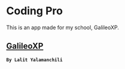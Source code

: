 # Coding Pro

This is an app made for my school, GalileoXP. 

## [GalileoXP](https://www.galileoxp.com/)

**`By Lalit Yalamanchili`**